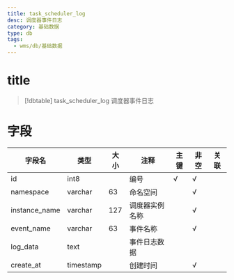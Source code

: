 ```yaml
---
title: task_scheduler_log
desc: 调度器事件日志
category: 基础数据
type: db
tags:
  - wms/db/基础数据
---
```


# title
>[!dbtable] task_scheduler_log
> 调度器事件日志

# 字段
| 字段名 | 类型 | 大小 | 注释 | 主键 | 非空 | 关联 |
| --- | --- | --- | --- | --- | --- | --- |
| id | int8 |  | 编号 | √ | √ |  |
| namespace | varchar | 63 | 命名空间 |  | √ |  |
| instance_name | varchar | 127 | 调度器实例名称 |  | √ |  |
| event_name | varchar | 63 | 事件名称 |  | √ |  |
| log_data | text |  | 事件日志数据 |  |  |  |
| create_at | timestamp |  | 创建时间 |  | √ |  |

